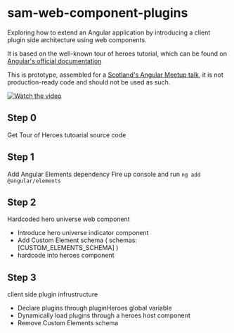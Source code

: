 # sam-web-component-plugins

Exploring how to extend an Angular application by introducing a client plugin side architecture using web components. 

It is based on the well-known tour of heroes tutorial, which can be found on [Angular's official documentation](https://angular.io/tutorial)

This is prototype, assembled for a [Scotland's Angular Meetup talk](https://www.meetup.com/Scotlands-Angular-Meetup), it is not production-ready code and should not be used as such.

[![Watch the video](https://img.youtube.com/vi/CjbX5r5gvvo/maxresdefault.jpg)](https://youtu.be/CjbX5r5gvvo)


## Step 0
Get Tour of Heroes tutoarial source code

## Step 1 
Add Angular Elements dependency
Fire up console and run `ng add @angular/elements`

## Step 2 
Hardcoded hero universe web component
- Introduce hero universe indicator component
- Add Custom Element schema ( schemas: [CUSTOM_ELEMENTS_SCHEMA] )
- hardcode into heroes component

## Step 3
client side plugin infrustructure
- Declare plugins through pluginHeroes global variable
- Dynamically load plugins through a heroes host component
- Remove Custom Elements schema

